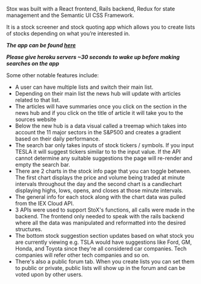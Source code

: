 
Stox was built with a React frontend, Rails backend, Redux for  state management and the Semantic UI CSS Framework.

It is a stock screener and stock quoting app which allows you to create lists of stocks depending on what you’re interested in.

___The app can be found [here](stoxx.netlify.app)___

***Please give heroku servers ~30 seconds to wake up before making searches on the app***

Some other notable features include:
* A user can have multiple lists and switch their main list.
* Depending on their main list the news hub will update with articles related to that list.
* The articles will have summaries once you click on the section in the news hub and if you click on the title of article it will take you to the sources website
* Below the new hub is a data visual called a treemap which takes into account the 11 major sectors in the S&P500 and creates a gradient based on their daily performance.
* The search bar only takes inputs of stock tickers / symbols. If you input TESLA it will suggest tickers similar to to the input value. If the API cannot determine any suitable suggestions the page will re-render and empty the search bar.
* There are 2 charts in the stock info page that you can toggle between. The first chart displays the price and volume being traded at minute intervals throughout the day and the second chart is a candlechart displaying highs, lows, opens, and closes at those minute intervals.
* The general info for each stock along with the chart data was pulled from the IEX Cloud API. 
* 3 APIs were used to support StoX's functions, all calls were made in the backend. The frontend only needed to speak with the rails backend where all the data was manipulated and reformatted into the desired structures.
* The bottom stock suggestion section updates based on what stock you are currently viewing e.g. TSLA would have suggestions like Ford, GM, Honda, and Toyota since they're all considered car companies. Tech companies will refer other tech companies and so on.
* There's also a public forum tab. When you create lists you can set them to public or private, public lists will show up in the forum and can be voted upon by other users. 

<!-- I created this app because I wanted to work with the IEX Cloud API. My approach was to minimize the amount of API calls but still pull as much pertinent information. The IEX Exchange is the best resource for free financial data, their credit system also doesn't stifle developers with a rate limit. I used 2 other APIs (Alphavantage and Polygon.io) for the search box suggestion feature as well as the stock suggestion feature but at times their 5 call / minute rate plans would leave sections of my app blank. 

I do plan on using the IEX Cloud API again in the future. Possibly on a program that is more backend heavy to perform calculations and possibly do some analysis on historical data. The 100 call / second rate limit should tide me over for a while until I can gain access to CTA feeds. First, I have to design and create an infrastructure that can crunch data at a rate faster than 10 ms, until then an IEX Cloud API subscription should be fine.   -->